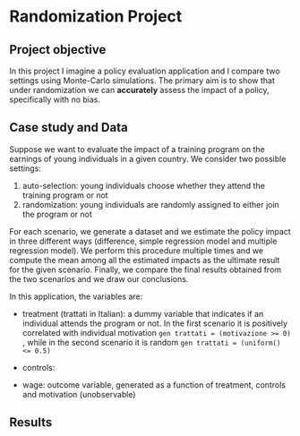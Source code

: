 # Randomization Project
## Project objective
In this project I imagine a policy evaluation application and I compare two settings using Monte-Carlo simulations. The primary aim is to show that under randomization we can **accurately** assess the impact of a policy, specifically with no bias.

## Case study and Data
Suppose we want to evaluate the impact of a training program on the earnings of young individuals in a given country. 
We consider two possible settings:
1. auto-selection: young individuals choose whether they attend the training program or not
2. randomization: young individuals are randomly assigned to either join the program or not
   
For each scenario, we generate a dataset and we estimate the policy impact in three different ways (difference, simple regression model and multiple regression model). 
We perform this procedure multiple times and we compute the mean among all the estimated impacts as the ultimate result for the given scenario. 
Finally, we compare the final results obtained from the two scenarios and we draw our conclusions.

In this application, the variables are:
* treatment (trattati in Italian): a dummy variable that indicates if an individual attends the program or not. In the first scenario it is positively correlated with individual motivation ` gen trattati = (motivazione >= 0) ` , while in the second scenario it is random
 ` gen trattati = (uniform() <= 0.5) `
  
* controls: 
* wage: outcome variable, generated as a function of treatment, controls and motivation (unobservable)

## Results
